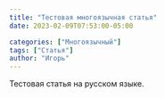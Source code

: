 ```yaml
---
title: "Тестовая многоязычная статья"
date: 2023-02-09T07:53:00-05:00

categories: ["Многоязычный"]
tags: ["Статья"]
author: "Игорь"
---
```


Тестовая статья на русском языке.
